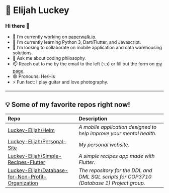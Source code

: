# 🧭 Elijah Luckey

### Hi there 👋

- 🔭 I’m currently working on [paperwalk.io](https://paperwalk.io).
- 🌱 I’m currently learning Python 3, Dart/Flutter, and Javascript.
- 👯 I’m looking to collaborate on mobile application and data warehousing solutions.
- 💬 Ask me about coding philosophy.
- 📫 Reach out to me by the email to the left (👈) or fill out the form on [my page](https://elijahluckey.com).
- 😄 Pronouns: He/His
- ⚡ Fun fact: I play guitar and love photography.

---

## 💡 Some of my favorite repos right now!


| Repo                                                                                                                        | Description                                                                              |
| :-------------------------------------------------------------------------------------------------------------------------- | :--------------------------------------------------------------------------------------- |
| [Luckey-Elijah/Helm](https://github.com/Luckey-Elijah/Helm)                                                                 | *A mobile application designed to help improve your mental health.*                      |
| [Luckey-Elijah/Personal-Site](https://github.com/Luckey-Elijah/Personal-Site)                                               | *My personal website.*                                                                   |
| [Luckey-Elijah/Simple-Recipes-Flutter](https://github.com/Luckey-Elijah/Simple-Recipes-Flutter)                             | *A simple recipes app made with Flutter.*                                                |
| [Luckey-Elijah/Database-for-Non-Profit-Organization](https://github.com/Luckey-Elijah/Database-for-Non-Profit-Organization) | *The repository for the DDL and DML SQL scripts for COP3710 (Database 1) Project group.* |
